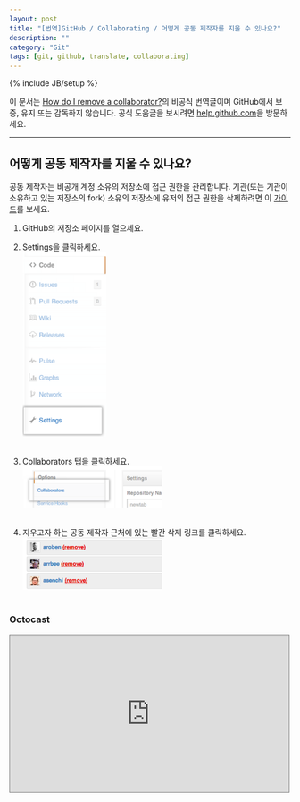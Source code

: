 ```yaml
---
layout: post
title: "[번역]GitHub / Collaborating / 어떻게 공동 제작자를 지울 수 있나요?"
description: ""
category: "Git"
tags: [git, github, translate, collaborating]
---
```

{% include JB/setup %}

이 문서는 [How do I remove a collaborator?](https://help.github.com/articles/how-do-i-remove-a-collaborator)의 비공식 번역글이며 GitHub에서 보증, 유지 또는 감독하지 않습니다. 공식 도움글을 보시려면 [help.github.com](https://help.github.com)을 방문하세요.

---

## 어떻게 공동 제작자를 지울 수 있나요?

공동 제작자는 비공개 계정 소유의 저장소에 접근 권한을 관리합니다. 기관(또는 기관이 소유하고 있는 저장소의 fork) 소유의 저장소에 유저의 접근 권한을 삭제하려면 이 [가이드](https://help.github.com/articles/how-do-i-remove-a-team-member)를 보세요.

1. GitHub의 저장소 페이지를 열으세요.

2. Settings을 클릭하세요.<br/><img src="/../../../../image/2013/repo-actions-settings.png" alt="Settings tab" style="width: 150px;"/><br/><br/>

3. Collaborators 탭을 클릭하세요.<br/><img src="/../../../../image/2013/repo-settings-collaborators.png" alt="Collaborators tab" style="width: 250px;"/><br/><br/>

4. 지우고자 하는 공동 제작자 근처에 있는 빨간 삭제 링크를 클릭하세요.<br/><img src="/../../../../image/2013/Collaborator-Remove.png" alt="Remove link" style="width: 250px;"/><br/><br/>

### Octocast

<iframe src="http://player.vimeo.com/video/56362542" width="500" height="281" style="border: 1px solid grey;" webkitallowfullscreen="" mozallowfullscreen="" allowfullscreen=""></iframe>